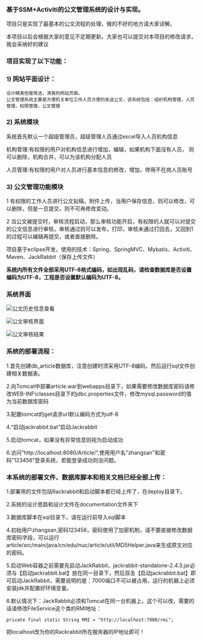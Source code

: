 ### 基于SSM+Activiti的公文管理系统的设计与实现。 

项目只是实现了最基本的公文流程的处理，做的不好的地方请大家谅解。 

本项目以后会根据大家的意见不定期更新。大家也可以提交对本项目的修改请求，我会采纳好的建议

### 项目实现了以下功能：


### 1) 网站平面设计：

    设计精美但是简洁，清爽的网站页面。 
    公文管理系统主要是方便机关单位工作人员方便的发送公文，该系统包括：组织机构管理，人员管理，权限管理，公文管理 

### 2) 系统模块 


   系统首先默认一个超级管理员，超级管理人员通过excel导入人员机构信息

   机构管理:有权限的用户对机构信息进行增加，编辑，如果机构下面没有人员， 则可以删除，机构合并，可以为该机构分配人员 

   人员管理:有权限的用户对人员进行基本信息的修改，增加，停用不在岗人员账号 

### 3) 公文管理功能模块 


   1 有权限的工作人员进行公文拟稿，附件上传，当用户保存信息，则可以修改，可以删除，但是一旦提交，则不可再修改变动。
 
   2 当公文被提交时，审核流程启动，那么审核功能开启，有权限的人就可以对提交的公文信息进行审核，审核通过则可以发布，打印，审核未通过打回去，又回到1的过程可以编辑再提交，或者直接删除。

项目基于eclipse开发，使用的技术：Spring、SpringMVC、Mybatis、Activiti、Maven、JackRabbit（保存上传文件）

 **系统内所有文件全部采用UTF-8格式编码，如出现乱码，请检查数据库是否设置编码为UTF-8，工程是否设置默认编码为UTF-8。** 

### 系统界面

![公文历史信息查看](https://git.oschina.net/uploads/images/2017/0710/094637_2d8bee24_884973.png "公文历史信息查看")

![公文审核界面](https://git.oschina.net/uploads/images/2017/0710/094737_82c9c715_884973.png "公文审核界面")

![公文审核结果](https://git.oschina.net/uploads/images/2017/0710/094758_da65302d_884973.png "公文审核结果")

### 系统的部署流程：


1.首先创建db_article数据库，注意创建时须采用UTF-8编码，然后运行sql文件创建相关数据表。

2.向Tomcat中部署article.war到webapps目录下，如果需要修改数据库密码请修改WEB-INF\classes目录下的jdbc.properties文件，修改mysql.password的值为当前数据库密码

3.配置tomcat的get请求url默认编码方式为utf-8

4.“启动jackrabbit.bat”启动Jackrabbit

5.启动tomcat，如果没有异常信息则视为启动成功

6.访问“http://localhost:8080/Article/”,使用用户名"zhangsan"和密码“123456”登录系统，若能登录成功则没问题。

### 本系统的部署文件、数据库脚本和相关文档已经全部上传：


1.部署用的文件包括Rackrabbit和启动脚本都已经上传了，在deploy目录下。

2.系统的设计思路和设计文件在documentation文件夹下

3.数据库脚本在sql目录下，请在运行前导入sql脚本

4.初始用户zhangsan,密码123456，密码使用了加密机制，请不要直接修改数据库密码字段，可以运行
article/src/main/java/cn/edu/nuc/article/util/MD5Helper.java来生成原文对应的密码。

5.启动Web容器之前需要先启动JackRabbit，jackrabbit-standalone-2.4.3.jar必须与【启动jackrabbit.bat】放在同一目录下，然后双击【启动jackrabbit.bat】即可启动JackRabbit，需要说明的是：7000端口不可以被占用，运行的机器上必须安装jdk并配置好环境变量。

6.默认情况下：JackRabbit必须和Tomcat在同一台机器上，这个可以改，需要的话请修改FileService这个类的RMI地址：

    private final static String RMI = "http://localhost:7000/rmi";

  把localhost改为你的Rackrabbit所在服务器的IP地址即可！ 